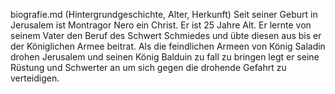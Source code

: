 biografie.md (Hintergrundgeschichte, Alter, Herkunft)
Seit seiner Geburt in Jerusalem ist Montragor Nero ein Christ.
Er ist 25 Jahre Alt.
Er lernte von seinem Vater den Beruf des Schwert Schmiedes und übte diesen aus bis er der Königlichen Armee beitrat.
Als die feindlichen Armeen von König Saladin drohen Jerusalem und seinen König Balduin zu fall zu bringen legt er seine Rüstung und Schwerter an 
um sich gegen die drohende Gefahrt zu verteidigen.
